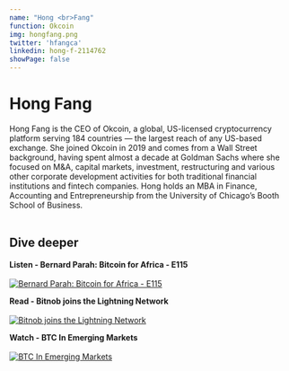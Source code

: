 ```yaml
---
name: "Hong <br>Fang"
function: Okcoin
img: hongfang.png
twitter: 'hfangca'
linkedin: hong-f-2114762
showPage: false
---
```


# Hong Fang
 
Hong Fang is the CEO of Okcoin, a global, US-licensed cryptocurrency platform serving 184 countries — the largest reach of any US-based exchange. She joined Okcoin in 2019 and comes from a Wall Street background, having spent almost a decade at Goldman Sachs where she focused on M&A, capital markets, investment, restructuring and various other corporate development activities for both traditional financial institutions and fintech companies. Hong holds an MBA in Finance, Accounting and Entrepreneurship from the University of Chicago’s Booth School of Business.
<br><br>

## Dive deeper


<div class="grid grid-cols-1 md:grid-cols-2 gap-5">
<div class="p-3 my-2">

**Listen - Bernard Parah: Bitcoin for Africa - E115** <br><br>
[ ![Bernard Parah: Bitcoin for Africa - E115](/content/bernard_citizenbitcoin.png)](https://citizenbitcoin.world/episodes/bernard-parah-bitcoin-for-africa-e115/)
</div>

<div class="p-3 my-2">

**Read - Bitnob joins the Lightning Network** <br><br>
[ ![Bitnob joins the Lightning Network](/content/bernard_bitnob.png)](https://medium.com/@parah/bitnob-joins-the-lightning-network-bdd2ffc7e67/)
</div>

<div class="p-3 my-2">

**Watch - BTC In Emerging Markets** <br><br>
[ ![BTC In Emerging Markets](/content/bernard_emergingmarkets.png)](https://www.youtube.com/watch?v=2pNse-Owu6I/)
</div>

</div>

<br>

